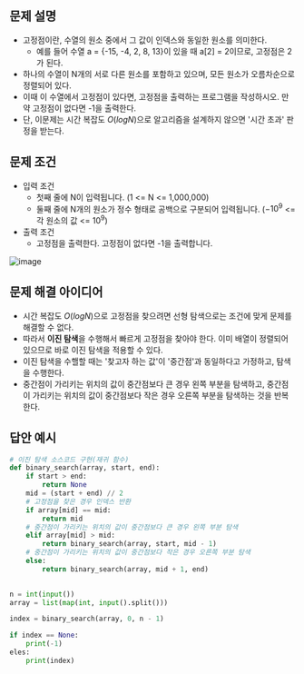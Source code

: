 ## 문제 설명
* 고정점이란, 수열의 원소 중에서 그 값이 인덱스와 동일한 원소를 의미한다.
  * 예를 들어 수열 a = {-15, -4, 2, 8, 13}이 있을 때 a[2] = 2이므로, 고정점은 2가 된다.
* 하나의 수열이 N개의 서로 다른 원소를 포함하고 있으며, 모든 원소가 오름차순으로 정렬되어 있다.
* 이때 이 수열에서 고정점이 있다면, 고정점을 출력하는 프로그램을 작성하시오. 만약 고정점이 없다면 -1을 출력한다.
* 단, 이문제는 시간 복잡도 $O(logN)$으로 알고리즘을 설계하지 않으면 '시간 초과' 판정을 받는다.

## 문제 조건
* 입력 조건
  * 첫째 줄에 N이 입력됩니다. (1 <= N <= 1,000,000)
  * 둘째 줄에 N개의 원소가 정수 형태로 공백으로 구분되어 입력됩니다. ($-10^9$ <= 각 원소의 값 <= $10^9$)
* 출력 조건
  * 고정점을 출력한다. 고정점이 없다면 -1을 출력합니다.

![image](https://user-images.githubusercontent.com/78528903/181516123-1a8a001f-e552-43db-a8d9-565f8c9801e2.png)


## 문제 해결 아이디어
* 시간 복잡도 $O(logN)$으로 고정점을 찾으려면 선형 탐색으로는 조건에 맞게 문제를 해결할 수 없다.
* 따라서 **이진 탐색**을 수행해서 빠르게 고정점을 찾아야 한다. 이미 배열이 정렬되어 있으므로 바로 이진 탐색을 적용할 수 있다.
* 이진 탐색을 수핼할 때는 '찾고자 하는 값'이 '중간점'과 동일하다고 가정하고, 탐색을 수행한다.
* 중간점이 가리키는 위치의 값이 중간점보다 큰 경우 왼쪽 부분을 탐색하고, 중간점이 가리키는 위치의 값이 중간점보다 작은 경우 오른쪽 부분을 탐색하는 것을 반복한다.

## 답안 예시
```python
# 이진 탐색 소스코드 구현(재귀 함수)
def binary_search(array, start, end):
    if start > end:
        return None
    mid = (start + end) // 2
    # 고정점을 찾은 경우 인덱스 반환
    if array[mid] == mid:
        return mid
    # 중간점이 가리키는 위치의 값이 중간점보다 큰 경우 왼쪽 부분 탐색
    elif array[mid] > mid:
        return binary_search(array, start, mid - 1)
    # 중간점이 가리키는 위치의 값이 중간점보다 작은 경우 오른쪽 부분 탐색
    else:
        return binary_search(array, mid + 1, end)
        

n = int(input())
array = list(map(int, input().split()))

index = binary_search(array, 0, n - 1)

if index == None:
    print(-1)
eles:
    print(index)
```
